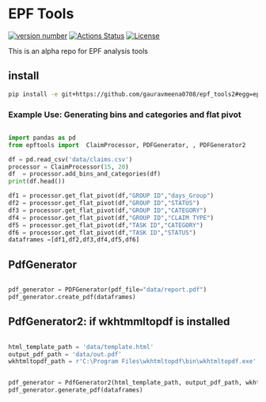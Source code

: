 # EPF Tools

[![version number](https://img.shields.io/github/v/release/gauravmeena0708/epf_tools2.svg)](https://github.com/gauravmeena0708/epf_tools2/releases) [![Actions Status](https://github.com/gauravmeena0708/epf_tools2/workflows/Test/badge.svg)](https://github.com/gauravmeena0708/epf_tools2/actions) [![License](https://img.shields.io/github/license/gauravmeena0708/epf_tools2)](https://github.com/gauravmeena0708/epf_tools2/blob/main/LICENSE)

This is an alpha repo for EPF analysis tools


## install

```bash
pip install -e git+https://github.com/gauravmeena0708/epf_tools2#egg=epftools2
```

### Example Use: Generating bins and categories and flat pivot

```python

import pandas as pd
from epftools import  ClaimProcessor, PDFGenerator, , PDFGenerator2

df = pd.read_csv('data/claims.csv')
processor = ClaimProcessor(15, 20)
df  = processor.add_bins_and_categories(df)
print(df.head())
```

```python
df1 = processor.get_flat_pivot(df,"GROUP ID","days_Group")
df2 = processor.get_flat_pivot(df,"GROUP ID","STATUS")
df3 = processor.get_flat_pivot(df,"GROUP ID","CATEGORY")
df4 = processor.get_flat_pivot(df,"GROUP ID","CLAIM TYPE")
df5 = processor.get_flat_pivot(df,"TASK ID","CATEGORY")
df6 = processor.get_flat_pivot(df,"TASK ID","STATUS")
dataframes =[df1,df2,df3,df4,df5,df6]
```

## PdfGenerator

```python

pdf_generator = PDFGenerator(pdf_file="data/report.pdf")
pdf_generator.create_pdf(dataframes)

```
## PdfGenerator2: if wkhtmmltopdf is installed
```python

html_template_path = 'data/template.html'
output_pdf_path = 'data/out.pdf'
wkhtmltopdf_path = r'C:\Program Files\wkhtmltopdf\bin\wkhtmltopdf.exe'


pdf_generator = PdfGenerator2(html_template_path, output_pdf_path, wkhtmltopdf_path)
pdf_generator.generate_pdf(dataframes)
```
